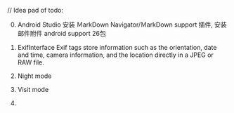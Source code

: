 //  Idea pad of todo:

0.  Android Studio 安装 ＭarkDown Navigator/ＭarkDown support 插件, 安装邮件附件 android support 26包

1.  ExifInterface
    Exif tags store information such as the orientation, date and time, camera information, and the location directly in a JPEG or RAW file.

2.  Night mode

3.  Visit mode

4.  